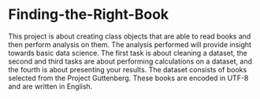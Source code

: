 # Finding-the-Right-Book
This project is about creating class objects that are able to read books and then perform analysis on them. The analysis performed will provide insight towards basic data science. The first task is about cleaning a dataset, the second and third tasks are about performing calculations on a dataset, and the fourth is about presenting your results. The dataset consists of books selected from the Project Guttenberg. These books are encoded in UTF-8 and are written in English.  
